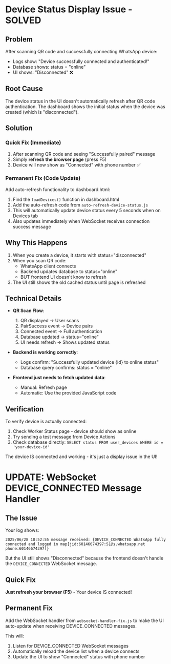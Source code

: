 # Device Status Display Issue - SOLVED

## Problem
After scanning QR code and successfully connecting WhatsApp device:
- Logs show: "Device successfully connected and authenticated!"
- Database shows: status = "online"
- UI shows: "Disconnected" ❌

## Root Cause
The device status in the UI doesn't automatically refresh after QR code authentication. The dashboard shows the initial status when the device was created (which is "disconnected").

## Solution

### Quick Fix (Immediate)
1. After scanning QR code and seeing "Successfully paired" message
2. Simply **refresh the browser page** (press F5)
3. Device will now show as "Connected" with phone number ✅

### Permanent Fix (Code Update)
Add auto-refresh functionality to dashboard.html:

1. Find the `loadDevices()` function in dashboard.html
2. Add the auto-refresh code from `auto-refresh-device-status.js`
3. This will automatically update device status every 5 seconds when on Devices tab
4. Also updates immediately when WebSocket receives connection success message

## Why This Happens
1. When you create a device, it starts with status="disconnected"
2. When you scan QR code:
   - WhatsApp client connects
   - Backend updates database to status="online"
   - BUT frontend UI doesn't know to refresh
3. The UI still shows the old cached status until page is refreshed

## Technical Details
- **QR Scan Flow**:
  1. QR displayed → User scans
  2. PairSuccess event → Device pairs
  3. Connected event → Full authentication
  4. Database updated → status="online"
  5. UI needs refresh → Shows updated status

- **Backend is working correctly**: 
  - Logs confirm: "Successfully updated device {id} to online status"
  - Database query confirms: status = "online"
  
- **Frontend just needs to fetch updated data**:
  - Manual: Refresh page
  - Automatic: Use the provided JavaScript code

## Verification
To verify device is actually connected:
1. Check Worker Status page - device should show as online
2. Try sending a test message from Device Actions
3. Check database directly: `SELECT status FROM user_devices WHERE id = 'your-device-id'`

The device IS connected and working - it's just a display issue in the UI!
# UPDATE: WebSocket DEVICE_CONNECTED Message Handler

## The Issue
Your log shows:
```
2025/06/28 10:52:55 message received: {DEVICE_CONNECTED WhatsApp fully connected and logged in map[jid:60146674397:51@s.whatsapp.net phone:60146674397]}
```

But the UI still shows "Disconnected" because the frontend doesn't handle the `DEVICE_CONNECTED` WebSocket message.

## Quick Fix
**Just refresh your browser (F5)** - Your device IS connected!

## Permanent Fix
Add the WebSocket handler from `websocket-handler-fix.js` to make the UI auto-update when receiving DEVICE_CONNECTED messages.

This will:
1. Listen for DEVICE_CONNECTED WebSocket messages
2. Automatically reload the device list when a device connects
3. Update the UI to show "Connected" status with phone number
